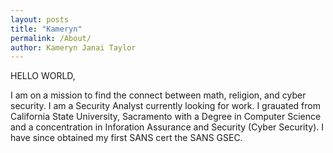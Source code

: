 ```yaml
---
layout: posts
title: "Kameryn"
permalink: /About/
author: Kameryn Janai Taylor
---
```

HELLO WORLD,

I am on a mission to find the connect between math, religion, and cyber security. I am a Security Analyst currently looking for work. I grauated from California State University, Sacramento with a Degree in Computer Science and a concentration in Inforation Assurance and Security (Cyber Security). I have since obtained my first SANS cert the SANS GSEC. 
